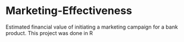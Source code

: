 # Marketing-Effectiveness
Estimated financial value of initiating a marketing campaign for a bank product.
This project was done in R
